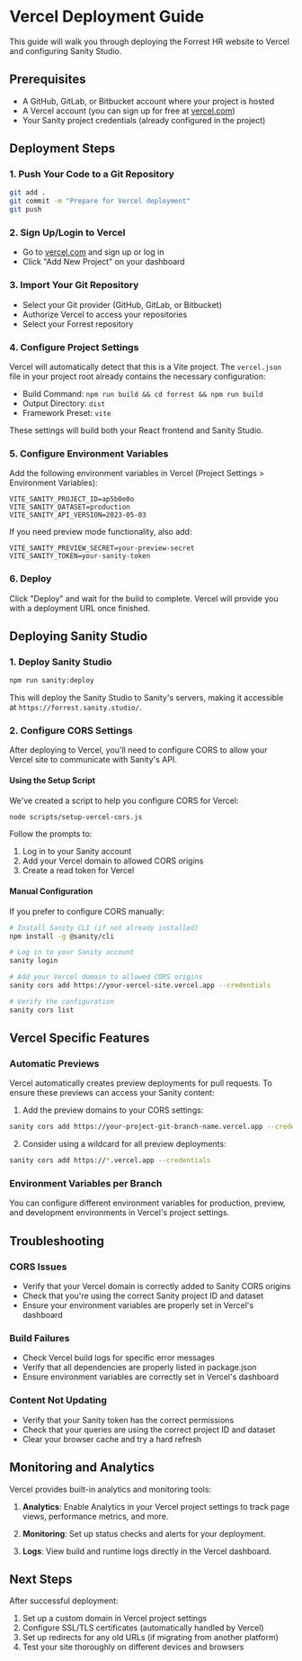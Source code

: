# Vercel Deployment Guide

This guide will walk you through deploying the Forrest HR website to Vercel and configuring Sanity Studio.

## Prerequisites

- A GitHub, GitLab, or Bitbucket account where your project is hosted
- A Vercel account (you can sign up for free at [vercel.com](https://vercel.com/))
- Your Sanity project credentials (already configured in the project)

## Deployment Steps

### 1. Push Your Code to a Git Repository

```bash
git add .
git commit -m "Prepare for Vercel deployment"
git push
```

### 2. Sign Up/Login to Vercel

- Go to [vercel.com](https://vercel.com/) and sign up or log in
- Click "Add New Project" on your dashboard

### 3. Import Your Git Repository

- Select your Git provider (GitHub, GitLab, or Bitbucket)
- Authorize Vercel to access your repositories
- Select your Forrest repository

### 4. Configure Project Settings

Vercel will automatically detect that this is a Vite project. The `vercel.json` file in your project root already contains the necessary configuration:

- Build Command: `npm run build && cd forrest && npm run build`
- Output Directory: `dist`
- Framework Preset: `vite`

These settings will build both your React frontend and Sanity Studio.

### 5. Configure Environment Variables

Add the following environment variables in Vercel (Project Settings > Environment Variables):

```
VITE_SANITY_PROJECT_ID=ap5b0e0o
VITE_SANITY_DATASET=production
VITE_SANITY_API_VERSION=2023-05-03
```

If you need preview mode functionality, also add:

```
VITE_SANITY_PREVIEW_SECRET=your-preview-secret
VITE_SANITY_TOKEN=your-sanity-token
```

### 6. Deploy

Click "Deploy" and wait for the build to complete. Vercel will provide you with a deployment URL once finished.

## Deploying Sanity Studio

### 1. Deploy Sanity Studio

```bash
npm run sanity:deploy
```

This will deploy the Sanity Studio to Sanity's servers, making it accessible at `https://forrest.sanity.studio/`.

### 2. Configure CORS Settings

After deploying to Vercel, you'll need to configure CORS to allow your Vercel site to communicate with Sanity's API.

#### Using the Setup Script

We've created a script to help you configure CORS for Vercel:

```bash
node scripts/setup-vercel-cors.js
```

Follow the prompts to:
1. Log in to your Sanity account
2. Add your Vercel domain to allowed CORS origins
3. Create a read token for Vercel

#### Manual Configuration

If you prefer to configure CORS manually:

```bash
# Install Sanity CLI (if not already installed)
npm install -g @sanity/cli

# Log in to your Sanity account
sanity login

# Add your Vercel domain to allowed CORS origins
sanity cors add https://your-vercel-site.vercel.app --credentials

# Verify the configuration
sanity cors list
```

## Vercel Specific Features

### Automatic Previews

Vercel automatically creates preview deployments for pull requests. To ensure these previews can access your Sanity content:

1. Add the preview domains to your CORS settings:
```bash
sanity cors add https://your-project-git-branch-name.vercel.app --credentials
```

2. Consider using a wildcard for all preview deployments:
```bash
sanity cors add https://*.vercel.app --credentials
```

### Environment Variables per Branch

You can configure different environment variables for production, preview, and development environments in Vercel's project settings.

## Troubleshooting

### CORS Issues
- Verify that your Vercel domain is correctly added to Sanity CORS origins
- Check that you're using the correct Sanity project ID and dataset
- Ensure your environment variables are properly set in Vercel's dashboard

### Build Failures
- Check Vercel build logs for specific error messages
- Verify that all dependencies are properly listed in package.json
- Ensure environment variables are correctly set in Vercel's dashboard

### Content Not Updating
- Verify that your Sanity token has the correct permissions
- Check that your queries are using the correct project ID and dataset
- Clear your browser cache and try a hard refresh

## Monitoring and Analytics

Vercel provides built-in analytics and monitoring tools:

1. **Analytics**: Enable Analytics in your Vercel project settings to track page views, performance metrics, and more.

2. **Monitoring**: Set up status checks and alerts for your deployment.

3. **Logs**: View build and runtime logs directly in the Vercel dashboard.

## Next Steps

After successful deployment:

1. Set up a custom domain in Vercel project settings
2. Configure SSL/TLS certificates (automatically handled by Vercel)
3. Set up redirects for any old URLs (if migrating from another platform)
4. Test your site thoroughly on different devices and browsers
